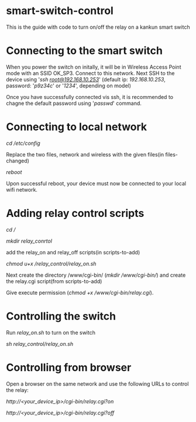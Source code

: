 # smart-switch-control
This is the guide with code to turn on/off the relay on a kankun smart switch


# Connecting to the smart switch
When you power the switch on initally, it will be in Wireless Access Point mode with an SSID OK_SP3. Connect to this network.
Next SSH to the device using '*ssh root@192.168.10.253*' (default ip: *192.168.10.253*, password: '*p9z34c*' or '*1234*', depending on model)

Once you have successfully connected vis ssh, it is recommended to chagne the default password using '*passwd*' command.

# Connecting to local network
*cd /etc/config*

Replace the two files, network and wireless with the given files(in files-changed)

*reboot*

Upon successful reboot, your device must now be connected to your local wifi network.

# Adding relay control scripts
*cd /*

*mkdir relay_conrtol*

add the relay_on and relay_off scripts(in scripts-to-add)

*chmod u+x /relay_control/relay_on.sh*

Next create the directory /www/cgi-bin/ (*mkdir /www/cgi-bin/*) and create the relay.cgi script(from scripts-to-add)

Give execute permission (*chmod +x /www/cgi-bin/relay.cgi*).

# Controlling the switch
Run *relay_on.sh* to turn on the switch

*sh relay_control/relay_on.sh*

# Controlling from browser

Open a browser on the same network and use the following URLs to control the relay:

*http://<your_device_ip>/cgi-bin/relay.cgi?on*

*http://<your_device_ip>/cgi-bin/relay.cgi?off*

